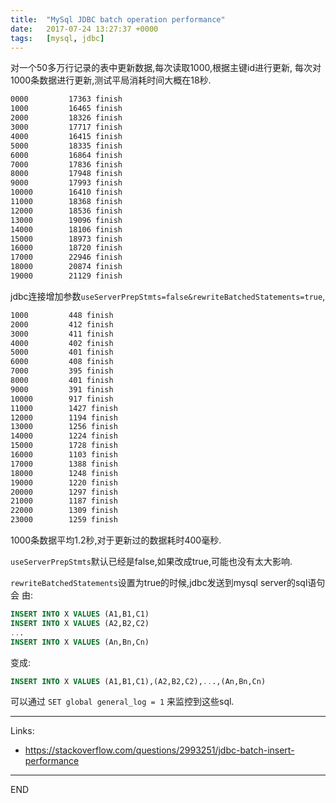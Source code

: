 ```yaml
---
title:  "MySql JDBC batch operation performance"
date:   2017-07-24 13:27:37 +0000
tags:   [mysql, jdbc]
---
```

对一个50多万行记录的表中更新数据,每次读取1000,根据主键id进行更新,
每次对1000条数据进行更新,测试平局消耗时间大概在18秒.

```markdown
0000	 	 17363 finish
1000	 	 16465 finish
2000	 	 18326 finish
3000	 	 17717 finish
4000	 	 16415 finish
5000	 	 18335 finish
6000	 	 16864 finish
7000	 	 17836 finish
8000	 	 17948 finish
9000	 	 17993 finish
10000	 	 16410 finish
11000	 	 18368 finish
12000	 	 18536 finish
13000	 	 19096 finish
14000	 	 18106 finish
15000	 	 18973 finish
16000	 	 18720 finish
17000	 	 22946 finish
18000	 	 20874 finish
19000	 	 21129 finish
```

jdbc连接增加参数`useServerPrepStmts=false&rewriteBatchedStatements=true`,

```markdown
1000	 	 448 finish
2000	 	 412 finish
3000	 	 411 finish
4000	 	 402 finish
5000	 	 401 finish
6000	 	 408 finish
7000	 	 395 finish
8000	 	 401 finish
9000	 	 391 finish
10000	 	 917 finish
11000	 	 1427 finish
12000	 	 1194 finish
13000	 	 1256 finish
14000	 	 1224 finish
15000	 	 1728 finish
16000	 	 1103 finish
17000	 	 1388 finish
18000	 	 1248 finish
19000	 	 1220 finish
20000	 	 1297 finish
21000	 	 1187 finish
22000	 	 1309 finish
23000	 	 1259 finish
```
1000条数据平均1.2秒,对于更新过的数据耗时400毫秒.

`useServerPrepStmts`默认已经是false,如果改成true,可能也没有太大影响.

`rewriteBatchedStatements`设置为true的时候,jdbc发送到mysql server的sql语句会
由:
```sql
INSERT INTO X VALUES (A1,B1,C1)
INSERT INTO X VALUES (A2,B2,C2)
...
INSERT INTO X VALUES (An,Bn,Cn)
```
变成:
```sql
INSERT INTO X VALUES (A1,B1,C1),(A2,B2,C2),...,(An,Bn,Cn)
```

可以通过 `SET global general_log = 1` 来监控到这些sql.

---
Links:
- https://stackoverflow.com/questions/2993251/jdbc-batch-insert-performance


---
END
